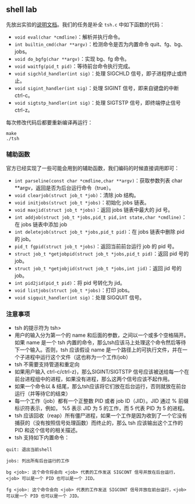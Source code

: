 ## shell lab

先放出实验的[说明文档](http://csapp.cs.cmu.edu/3e/shlab.pdf)。我们的任务是补全 `tsh.c` 中如下函数的代码：

- `void eval(char *cmdline)`：解析并执行命令。
- `int builtin_cmd(char **argv)`：检测命令是否为内置命令 quit、fg、bg、jobs。
- `void do_bgfg(char **argv)`：实现 bg、fg 命令。
- `void waitfg(pid_t pid)`：等待前台命令执行完成。
- `void sigchld_handler(int sig)`：处理 SIGCHLD 信号，即子进程停止或终止。
- `void sigint_handler(int sig)`：处理 SIGINT 信号，即来自键盘的中断 ctrl-c。
- `void sigtstp_handler(int sig)`：处理 SIGTSTP 信号，即终端停止信号 ctrl-z。

每次修改代码后都要重新编译再运行：

```shell
make
./tsh
```

### 辅助函数

官方已经实现了一些可能会用到的辅助函数，我们编码的时候直接调用即可：

- `int parseline(const char *cmdline,char **argv)`：获取参数列表 char **argv，返回是否为后台运行命令（true）。
- `void clearjob(struct job_t *job)`：清除 job 结构。
- `void initjobs(struct job_t *jobs)`：初始化 jobs 链表。
- `void maxjid(struct job_t *jobs)`：返回 jobs 链表中最大的 jid 号。
- `int addjob(struct job_t *jobs,pid_t pid,int state,char *cmdline)`：在 jobs 链表中添加 job
- `int deletejob(struct job_t *jobs,pid_t pid)`：在 jobs 链表中删除 pid 的 job。
- `pid_t fgpid(struct job_t *jobs)`：返回当前前台运行 job 的 pid 号。
- `struct job_t *getjobpid(struct job_t *jobs,pid_t pid)`：返回 pid 号的 job。
- `struct job_t *getjobjid(struct job_t *jobs,int jid)`：返回 jid 号的 job。
- `int pid2jid(pid_t pid)`：将 pid 号转化为 jid。
- `void listjobs(struct job_t *jobs)`：打印 jobs。
- `void sigquit_handler(int sig)`：处理 SIGQUIT 信号。

### 注意事项

- tsh 的提示符为 tsh>
- 用户的输入分为第一个的 name 和后面的参数，之间以一个或多个空格隔开。如果 name 是一个 tsh 内置的命令，那么tsh应该马上处理这个命令然后等待下一个输入。否则，tsh 应该假设 name 是一个路径上的可执行文件，并在一个子进程中运行这个文件（这也称为一个工作/job）
- tsh 不需要支持管道和重定向
- 如果用户输入 ctrl-c/ctrl-z)，那么SIGINT/SIGTSTP 信号应该被送给每一个在前台进程组中的进程，如果没有进程，那么这两个信号应该不起作用。
- 如果一个命令以 & 结尾，那么tsh应该将它们放在后台运行，否则就放在前台运行（并等待它的结束）
- 每一个工作（job）都有一个正整数 PID 或者 job ID（JID）。JID 通过 % 前缀标识符表示，例如， %5 表示 JID 为 5 的工作，而 5 代表 PID 为 5 的进程。
- tsh 应该回收（reap）所有僵尸进程，如果一个工作是因为收到了一个它没有捕获的（没有按照信号处理函数）而终止的，那么 tsh 应该输出这个工作的 PID 和这个信号的相关描述。
- tsh 支持如下内置命令：
```
quit: 退出当前shell

jobs: 列出所有后台运行的工作

bg <job>: 这个命令将会向 <job> 代表的工作发送 SIGCONT 信号并放在后台运行，<job> 可以是一个 PID 也可以是一个 JID。

fg <job>: 这个命令会向 <job> 代表的工作发送 SIGCONT 信号并放在前台运行，<job> 可以是一个 PID 也可以是一个 JID。
```

